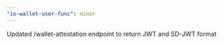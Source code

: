```yaml
---
"io-wallet-user-func": minor
---
```


Updated /wallet-attestation endpoint to return JWT and SD-JWT format
